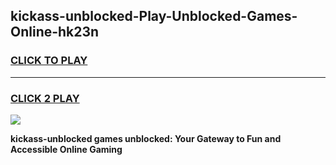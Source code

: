 
## kickass-unblocked-Play-Unblocked-Games-Online-hk23n
<h3>
<a href="https://premium76.site?title=kickass-unblocked&ref=25A">CLICK TO PLAY</a></h3>
<hr>

<h3>
<a href="https://premium76.site?title=kickass-unblocked&ref=25A">CLICK 2 PLAY</a>
  
</h3>

<a href="https://premium76.site?title=kickass-unblocked&ref=25A"><img src="https://clearcache.store/games.png"></a>


**kickass-unblocked games unblocked: Your Gateway to Fun and Accessible Online Gaming**
